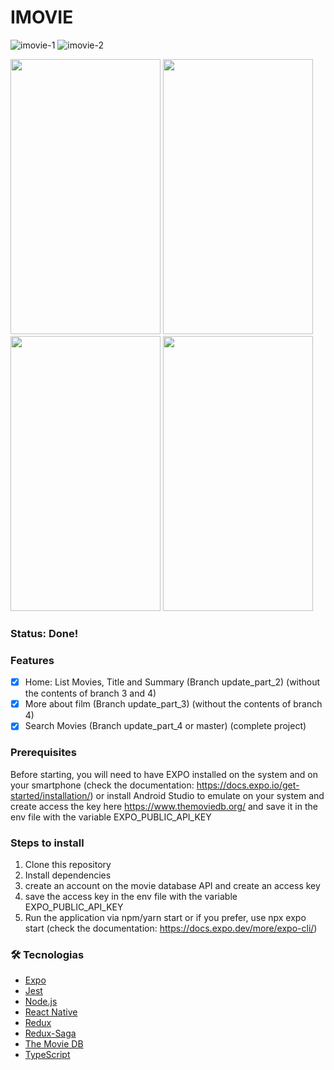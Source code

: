 # IMOVIE

![imovie-1](https://github.com/erikbrito/imovie/assets/5699834/9e2423b9-e144-40e7-9ca8-9105b4bd417b)
![imovie-2](https://github.com/erikbrito/imovie/assets/5699834/8a4307bc-c23e-42fb-8c72-16dec585825a)

<p float="left">
  <img src="https://github.com/erikbrito/imovie/assets/5699834/e03ac7a3-09e7-4053-b0c6-6719183dbe35" height="440" width="240">
  <img src="https://github.com/erikbrito/imovie/assets/5699834/f20813dd-7b4e-4234-b186-175b68691e8a" height="440" width="240">
  <img src="https://github.com/erikbrito/imovie/assets/5699834/232975df-3cb1-4711-817d-7f843282971d" height="440" width="240">
  <img src="https://github.com/erikbrito/imovie/assets/5699834/1e2d9af5-9c77-4858-8cf3-90fc3a37cd65" height="440" width="240">
</p>

### Status: Done!


### Features

- [x] Home: List Movies, Title and Summary (Branch update_part_2) (without the contents of branch 3 and 4)
- [x] More about film (Branch update_part_3) (without the contents of branch 4)
- [x] Search Movies (Branch update_part_4 or master) (complete project)

### Prerequisites
Before starting, you will need to have EXPO installed on the system and on your smartphone (check the documentation: https://docs.expo.io/get-started/installation/) or install Android Studio to emulate on your system and create access the key here https://www.themoviedb.org/ and save it in the env file with the variable EXPO_PUBLIC_API_KEY

### Steps to install
1. Clone this repository
2. Install dependencies
3. create an account on the movie database API and create an access key
4. save the access key in the env file with the variable EXPO_PUBLIC_API_KEY
5. Run the application via npm/yarn start or if you prefer, use npx expo start (check the documentation: https://docs.expo.dev/more/expo-cli/)


### 🛠 Tecnologias

- [Expo](https://expo.io/)
- [Jest](https://jestjs.io/pt-BR/)
- [Node.js](https://nodejs.org/en/)
- [React Native](https://reactnative.dev/)
- [Redux](https://redux.js.org/introduction/getting-started)
- [Redux-Saga](https://redux-saga.js.org/)
- [The Movie DB](https://developers.themoviedb.org/3)
- [TypeScript](https://www.typescriptlang.org/)
